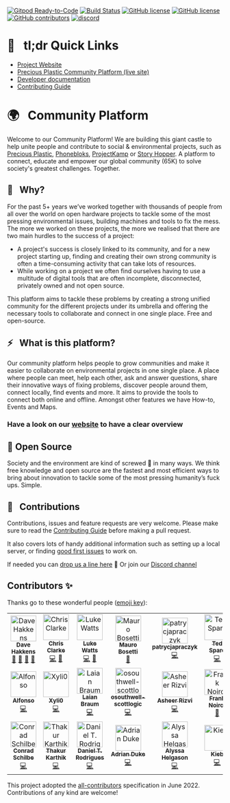 [![Gitpod Ready-to-Code](https://img.shields.io/badge/Gitpod-Ready--to--Code-blue?logo=gitpod)](https://gitpod.io#https://github.com/ONEARMY/community-platform)
[![Build Status](https://circleci.com/gh/ONEARMY/community-platform/tree/master.svg?style=shield)](https://app.circleci.com/pipelines/github/ONEARMY/community-platform?branch=master)
[![GitHub license](https://badgen.net/github/license/ONEARMY/community-platform)](https://github.com/ONEARMY/community-platform/blob/master/LICENSE)
[![GitHub license](https://badgen.net/github/tag/ONEARMY/community-platform)](https://github.com/ONEARMY/community-platform/blob/master/LICENSE)
[![GitHub contributors](https://img.shields.io/github/contributors/ONEARMY/community-platform)](https://github.com/ONEARMY/community-platform/graphs/contributors/)
[![discord](https://badges.aleen42.com/src/discord.svg)](https://discord.gg/up3nBbEbxY)

# 🔗 &nbsp; tl;dr Quick Links

- [Project Website](https://platform.onearmy.earth)
- [Precious Plastic Community Platform (live site)](http://community.preciousplastic.com/)
- [Developer documentation](https://onearmy.github.io/community-platform/)
- [Contributing Guide](/CONTRIBUTING.md)

# 🌍 &nbsp; Community Platform

Welcome to our Community Platform!
We are building this giant castle to help unite people and contribute to social & environmental projects, such as [Precious Plastic](https://preciousplastic.com), [Phonebloks](https://phonebloks.com/), [ProjectKamp](https://projectkamp.com/) or [Story Hopper](https://story-hopper.com/). A platform to connect, educate and empower our global community (65K) to solve society's greatest challenges. Together.

## 👀 &nbsp; Why?

For the past 5+ years we’ve worked together with thousands of people from all over the world on open hardware projects to tackle some of the most pressing environmental issues, building machines and tools to fix the mess. The more we worked on these projects, the more we realised that there are two main hurdles to the success of a project:

- A project's success is closely linked to its community, and for a new project starting up, finding and creating their own strong community is often a time-consuming activity that can take lots of resources.
- While working on a project we often find ourselves having to use a multitude of digital tools that are often incomplete, disconnected, privately owned and not open source.

This platform aims to tackle these problems by creating a strong unified community for the different projects under its umbrella and offering the necessary tools to collaborate and connect in one single place. Free and open-source.

## ⚡️ &nbsp; What is this platform?

Our community platform helps people to grow communities and make it easier to collaborate on environmental projects in one single place. A place where people can meet, help each other, ask and answer questions, share their innovative ways of fixing problems, discover people around them, connect locally, find events and more. It aims to provide the tools to connect both online and offline. Amongst other features we have How-to, Events and Maps.

### Have a look on our [website](https://platform.onearmy.earth) to have a clear overview

## 👐 Open Source

Society and the environment are kind of screwed 💩 in many ways. We think free knowledge and open source are the fastest and most efficient ways to bring about innovation to tackle some of the most pressing humanity’s fuck ups. Simple.

## 🤝 &nbsp; Contributions

Contributions, issues and feature requests are very welcome.
Please make sure to read the [Contributing Guide](/CONTRIBUTING.md) before making a pull request.

It also covers lots of handy additional information such as setting up a local server, or finding [good first issues](https://github.com/ONEARMY/community-platform/issues?utf8=%E2%9C%93&q=is%3Aissue+is%3Aopen+label%3A%22Good+first+issue%22++label%3A%22Help+wanted%22+) to work on.

If needed you can [drop us a line here](mailto:platform@onearmy.earth?subject=contact%20from%20github) 👋
Or join our [Discord channel](https://discordapp.com/invite/rnx7m4t)

## Contributors ✨

Thanks go to these wonderful people ([emoji key](https://allcontributors.org/docs/en/emoji-key)):

<!--- spell-checker: disable --->
<!-- ALL-CONTRIBUTORS-LIST:START - Do not remove or modify this section -->
<!-- prettier-ignore-start -->
<!-- markdownlint-disable -->
<table>
  <tbody>
    <tr>
      <td align="center"><a href="http://davehakkens.nl"><img src="https://avatars.githubusercontent.com/u/13672737?v=4?s=60" width="60px;" alt="Dave Hakkens"/><br /><sub><b>Dave Hakkens</b></sub></a><br /><a href="#design-davehakkens" title="Design">🎨</a> <a href="#ideas-davehakkens" title="Ideas, Planning, & Feedback">🤔</a> <a href="#projectManagement-davehakkens" title="Project Management">📆</a> <a href="[💪]("Maintainer")," title="Maintainer">💪</a></td>
      <td align="center"><a href="https://c2dev.co.uk/"><img src="https://avatars.githubusercontent.com/u/10515065?v=4?s=60" width="60px;" alt="Chris Clarke"/><br /><sub><b>Chris Clarke</b></sub></a><br /><a href="https://github.com/ONEARMY/community-platform/commits?author=chrismclarke" title="Code">💻</a> <a href="[💪]("Maintainer")," title="Maintainer">💪</a></td>
      <td align="center"><a href="https://thisis.la/"><img src="https://avatars.githubusercontent.com/u/472589?v=4?s=60" width="60px;" alt="Luke Watts"/><br /><sub><b>Luke Watts</b></sub></a><br /><a href="https://github.com/ONEARMY/community-platform/commits?author=thisislawatts" title="Code">💻</a> <a href="[💪]("Maintainer")," title="Maintainer">💪</a></td>
      <td align="center"><a href="https://github.com/amuroBosetti"><img src="https://avatars.githubusercontent.com/u/46928545?v=4?s=60" width="60px;" alt="Mauro Bosetti"/><br /><sub><b>Mauro Bosetti</b></sub></a><br /><a href="https://github.com/ONEARMY/community-platform/commits?author=amuroBosetti" title="Documentation">📖</a></td>
      <td align="center"><a href="https://github.com/patrycjapraczyk"><img src="https://avatars.githubusercontent.com/u/35103888?v=4?s=60" width="60px;" alt="patrycjapraczyk"/><br /><sub><b>patrycjapraczyk</b></sub></a><br /><a href="https://github.com/ONEARMY/community-platform/commits?author=patrycjapraczyk" title="Code">💻</a></td>
      <td align="center"><a href="https://tedspare.com"><img src="https://avatars.githubusercontent.com/u/36117635?v=4?s=60" width="60px;" alt="Ted Spare"/><br /><sub><b>Ted Spare</b></sub></a><br /><a href="https://github.com/ONEARMY/community-platform/commits?author=tedspare" title="Code">💻</a></td>
      <td align="center"><a href="https://www.linkedin.com/in/eliasvelardez"><img src="https://avatars.githubusercontent.com/u/40184787?v=4?s=60" width="60px;" alt="Elias Velardez"/><br /><sub><b>Elias Velardez</b></sub></a><br /><a href="https://github.com/ONEARMY/community-platform/commits?author=eliasvelardezft" title="Code">💻</a></td>
    </tr>
    <tr>
      <td align="center"><a href="https://medium.com/@Alfonso_Ghislieri"><img src="https://avatars.githubusercontent.com/u/652368?v=4?s=60" width="60px;" alt="Alfonso"/><br /><sub><b>Alfonso</b></sub></a><br /><a href="https://github.com/ONEARMY/community-platform/commits?author=AlfonsoGhislieri" title="Code">💻</a></td>
      <td align="center"><a href="https://github.com/Xyli0"><img src="https://avatars.githubusercontent.com/u/10441748?v=4?s=60" width="60px;" alt="Xyli0"/><br /><sub><b>Xyli0</b></sub></a><br /><a href="https://github.com/ONEARMY/community-platform/commits?author=Xyli0" title="Code">💻</a></td>
      <td align="center"><a href="http://www.linkedin.com/in/laianbraum"><img src="https://avatars.githubusercontent.com/u/61033391?v=4?s=60" width="60px;" alt="Laian Braum"/><br /><sub><b>Laian Braum</b></sub></a><br /><a href="https://github.com/ONEARMY/community-platform/commits?author=laianbraum" title="Code">💻</a></td>
      <td align="center"><a href="https://github.com/osouthwell-scottlogic"><img src="https://avatars.githubusercontent.com/u/98388720?v=4?s=60" width="60px;" alt="osouthwell-scottlogic"/><br /><sub><b>osouthwell-scottlogic</b></sub></a><br /><a href="https://github.com/ONEARMY/community-platform/commits?author=osouthwell-scottlogic" title="Code">💻</a></td>
      <td align="center"><a href="http://asheerrizvi.com"><img src="https://avatars.githubusercontent.com/u/17976252?v=4?s=60" width="60px;" alt="Asheer Rizvi"/><br /><sub><b>Asheer Rizvi</b></sub></a><br /><a href="https://github.com/ONEARMY/community-platform/commits?author=asheerrizvi" title="Code">💻</a></td>
      <td align="center"><a href="https://franknoirot.co"><img src="https://avatars.githubusercontent.com/u/23481541?v=4?s=60" width="60px;" alt="Frank Noirot"/><br /><sub><b>Frank Noirot</b></sub></a><br /><a href="#design-franknoirot" title="Design">🎨</a></td>
      <td align="center"><a href="https://github.com/LucasGabrielBecker"><img src="https://avatars.githubusercontent.com/u/48301172?v=4?s=60" width="60px;" alt="Lucas Becker "/><br /><sub><b>Lucas Becker </b></sub></a><br /><a href="https://github.com/ONEARMY/community-platform/commits?author=LucasGabrielBecker" title="Code">💻</a></td>
    </tr>
    <tr>
      <td align="center"><a href="https://github.com/cschilbe"><img src="https://avatars.githubusercontent.com/u/485557?v=4?s=60" width="60px;" alt="Conrad Schilbe"/><br /><sub><b>Conrad Schilbe</b></sub></a><br /><a href="https://github.com/ONEARMY/community-platform/commits?author=cschilbe" title="Code">💻</a></td>
      <td align="center"><a href="https://github.com/ThakurKarthik"><img src="https://avatars.githubusercontent.com/u/26309938?v=4?s=60" width="60px;" alt="Thakur Karthik"/><br /><sub><b>Thakur Karthik</b></sub></a><br /><a href="https://github.com/ONEARMY/community-platform/commits?author=ThakurKarthik" title="Code">💻</a></td>
      <td align="center"><a href="https://www.linkedin.com/in/danitrod/"><img src="https://avatars.githubusercontent.com/u/45438149?v=4?s=60" width="60px;" alt="Daniel T. Rodrigues"/><br /><sub><b>Daniel T. Rodrigues</b></sub></a><br /><a href="https://github.com/ONEARMY/community-platform/commits?author=danitrod" title="Code">💻</a></td>
      <td align="center"><a href="https://github.com/adrianduke"><img src="https://avatars.githubusercontent.com/u/711058?v=4?s=60" width="60px;" alt="Adrian Duke"/><br /><sub><b>Adrian Duke</b></sub></a><br /><a href="https://github.com/ONEARMY/community-platform/commits?author=adrianduke" title="Code">💻</a></td>
      <td align="center"><a href="https://github.com/missalyss"><img src="https://avatars.githubusercontent.com/u/19866110?v=4?s=60" width="60px;" alt="Alyssa Helgason"/><br /><sub><b>Alyssa Helgason</b></sub></a><br /><a href="https://github.com/ONEARMY/community-platform/commits?author=missalyss" title="Code">💻</a></td>
      <td align="center"><a href="https://github.com/Kiebert"><img src="https://avatars.githubusercontent.com/u/3414938?v=4?s=60" width="60px;" alt="Kieb"/><br /><sub><b>Kieb</b></sub></a><br /><a href="https://github.com/ONEARMY/community-platform/commits?author=Kiebert" title="Code">💻</a></td>
    </tr>
  </tbody>
  <tfoot>
    
  </tfoot>
</table>

<!-- markdownlint-restore -->
<!-- prettier-ignore-end -->

<!-- ALL-CONTRIBUTORS-LIST:END -->
<!--- spell-checker: enable --->

This project adopted the [all-contributors](https://allcontributors.org) specification in June 2022.
Contributions of any kind are welcome!
